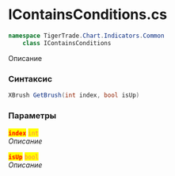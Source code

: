 
# IContainsConditions.cs
```csharp
namespace TigerTrade.Chart.Indicators.Common  
    class IContainsConditions
```

Описание

### Синтаксис
```csharp
XBrush GetBrush(int index, bool isUp)
```

### Параметры  
<mark style="color:red;">**`index`**</mark> <mark style="color:coral;">`int`</mark>  
 *Описание*  
  
<mark style="color:red;">**`isUp`**</mark> <mark style="color:coral;">`bool`</mark>  
 *Описание*  
  

                    
                    